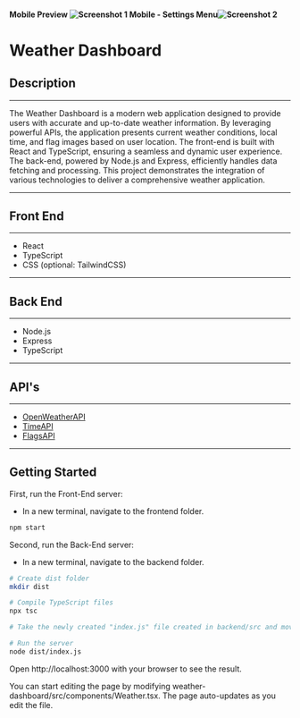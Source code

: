 #### Mobile Preview ![Screenshot 1](https://i.imgur.com/5cIbave.png) Mobile - Settings Menu![Screenshot 2](https://i.imgur.com/F7JSiDp.png)

# Weather Dashboard

## Description
***
The Weather Dashboard is a modern web application designed to provide users with accurate and up-to-date weather information. By leveraging powerful APIs, the application presents current weather conditions, local time, and flag images based on user location. The front-end is built with React and TypeScript, ensuring a seamless and dynamic user experience. The back-end, powered by Node.js and Express, efficiently handles data fetching and processing. This project demonstrates the integration of various technologies to deliver a comprehensive weather application.
***

## Front End
***
- React
- TypeScript
- CSS (optional: TailwindCSS)
***

## Back End
***
- Node.js
- Express
- TypeScript
***

## API's
***
- [OpenWeatherAPI](https://openweathermap.org/api)
- [TimeAPI](https://timeapi.io/swagger/index.html)
- [FlagsAPI](https://flagsapi.com/)
***

## Getting Started

First, run the Front-End server:

* In a new terminal, navigate to the frontend folder.
```bash
npm start
```

Second, run the Back-End server:

* In a new terminal, navigate to the backend folder.

```bash
# Create dist folder
mkdir dist

# Compile TypeScript files
npx tsc

# Take the newly created "index.js" file created in backend/src and move it to the "dist" folder we created in the backend root folder.

# Run the server
node dist/index.js
```

Open http://localhost:3000 with your browser to see the result.

You can start editing the page by modifying weather-dashboard/src/components/Weather.tsx. The page auto-updates as you edit the file.
